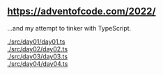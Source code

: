 ## https://adventofcode.com/2022/
...and my attempt to tinker with TypeScript.


[./src/day01/day01.ts](<./src/day01/day01.ts> "day 01")  
[./src/day02/day02.ts](<./src/day02/day02.ts> "day 02")  
[./src/day03/day03.ts](<./src/day03/day03.ts> "day 03")  
[./src/day04/day04.ts](<./src/day04/day04.ts> "day 04")  
